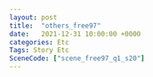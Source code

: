 ```yaml
---
layout: post
title:  "others_free97"
date:   2021-12-31 10:00:00 +0000
categories: Etc
Tags: Story Etc
SceneCode: ["scene_free97_q1_s20"]
---
```

